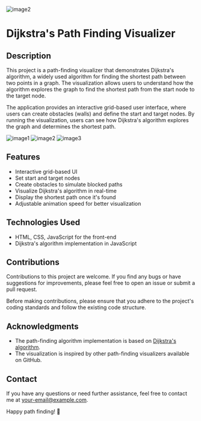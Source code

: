 ![image2](https://github.com/shreyaa-1/VISUALISER/assets/106281193/553ede9d-bec9-4f05-b3fe-4e15f4a565f2)
# Dijkstra's Path Finding Visualizer

## Description

This project is a path-finding visualizer that demonstrates Dijkstra's algorithm, a widely used algorithm for finding the shortest path between two points in a graph. The visualization allows users to understand how the algorithm explores the graph to find the shortest path from the start node to the target node.

The application provides an interactive grid-based user interface, where users can create obstacles (walls) and define the start and target nodes. By running the visualization, users can see how Dijkstra's algorithm explores the graph and determines the shortest path.

![image1](https://github.com/shreyaa-1/VISUALISER/assets/106281193/5a275983-2bf2-44c8-bd1a-448e54573fbf)
![image2](https://github.com/shreyaa-1/VISUALISER/assets/106281193/eaf353d5-5bfc-439b-bcb0-665c313da203)
![image3](https://github.com/shreyaa-1/VISUALISER/assets/106281193/0b5bd7a8-c587-473e-8964-ca2da6c309b2)

## Features

- Interactive grid-based UI
- Set start and target nodes
- Create obstacles to simulate blocked paths
- Visualize Dijkstra's algorithm in real-time
- Display the shortest path once it's found
- Adjustable animation speed for better visualization

## Technologies Used

- HTML, CSS, JavaScript for the front-end
- Dijkstra's algorithm implementation in JavaScript

## Contributions

Contributions to this project are welcome. If you find any bugs or have suggestions for improvements, please feel free to open an issue or submit a pull request.

Before making contributions, please ensure that you adhere to the project's coding standards and follow the existing code structure.

## Acknowledgments

- The path-finding algorithm implementation is based on [Dijkstra's algorithm](https://en.wikipedia.org/wiki/Dijkstra%27s_algorithm).
- The visualization is inspired by other path-finding visualizers available on GitHub.

## Contact

If you have any questions or need further assistance, feel free to contact me at your-email@example.com.

Happy path finding! :rocket:
